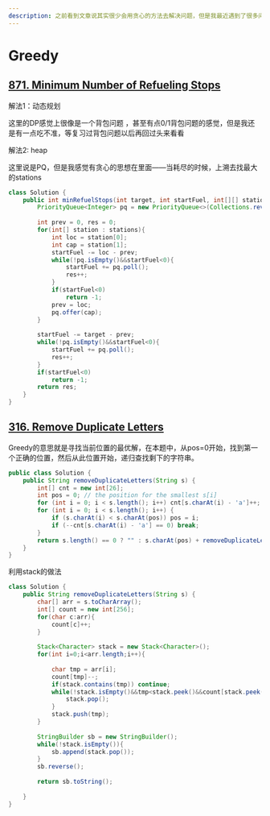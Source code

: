 ```yaml
---
description: 之前看到文章说其实很少会用贪心的方法去解决问题，但是我最近遇到了很多问题，他们感觉都是利用了贪心的思想，我把他们整理到这里
---
```


# Greedy

## [871. Minimum Number of Refueling Stops](https://leetcode.com/problems/minimum-number-of-refueling-stops/description/)

解法1：动态规划

这里的DP感觉上很像是一个背包问题 ，甚至有点0/1背包问题的感觉，但是我还是有一点吃不准，等复习过背包问题以后再回过头来看看

解法2: heap 

这里说是PQ，但是我感觉有贪心的思想在里面——当耗尽的时候，上溯去找最大的stations

```java
class Solution {
    public int minRefuelStops(int target, int startFuel, int[][] stations) {
        PriorityQueue<Integer> pq = new PriorityQueue<>(Collections.reverseOrder());
        
        int prev = 0, res = 0;
        for(int[] station : stations){
            int loc = station[0];
            int cap = station[1];
            startFuel -= loc - prev;
            while(!pq.isEmpty()&&startFuel<0){
                startFuel += pq.poll();
                res++;
            }
            if(startFuel<0)
                return -1;
            prev = loc;
            pq.offer(cap);
        }
        
        startFuel -= target - prev;
        while(!pq.isEmpty()&&startFuel<0){
            startFuel += pq.poll();
            res++;
        }
        if(startFuel<0)
            return -1;
        return res;
    }
}
```

## [316. Remove Duplicate Letters](https://leetcode.com/problems/remove-duplicate-letters/description/)

Greedy的意思就是寻找当前位置的最优解，在本题中，从pos=0开始，找到第一个正确的位置，然后从此位置开始，递归查找剩下的字符串。

```java
public class Solution {
    public String removeDuplicateLetters(String s) {
        int[] cnt = new int[26];
        int pos = 0; // the position for the smallest s[i]
        for (int i = 0; i < s.length(); i++) cnt[s.charAt(i) - 'a']++;
        for (int i = 0; i < s.length(); i++) {
            if (s.charAt(i) < s.charAt(pos)) pos = i;
            if (--cnt[s.charAt(i) - 'a'] == 0) break;
        }
        return s.length() == 0 ? "" : s.charAt(pos) + removeDuplicateLetters(s.substring(pos + 1).replaceAll("" + s.charAt(pos), ""));
    }
}
```

利用stack的做法

```java
class Solution {
    public String removeDuplicateLetters(String s) {
        char[] arr = s.toCharArray();
        int[] count = new int[256];
        for(char c:arr){
            count[c]++;
        }
        
        Stack<Character> stack = new Stack<Character>();
        for(int i=0;i<arr.length;i++){
            
            char tmp = arr[i];
            count[tmp]--;
            if(stack.contains(tmp)) continue;
            while(!stack.isEmpty()&&tmp<stack.peek()&&count[stack.peek()]>0){
                stack.pop();
            }
            stack.push(tmp);
        }
        
        StringBuilder sb = new StringBuilder();
        while(!stack.isEmpty()){
            sb.append(stack.pop());
        }
        sb.reverse();
        
        return sb.toString();
            
    }
}
```

